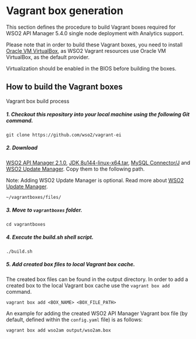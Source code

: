 # Vagrant box generation

This section defines the procedure to build Vagrant boxes required for WSO2 API Manager 5.4.0 single node
deployment with Analytics support.

Please note that in order to build these Vagrant boxes, you need to install
[Oracle VM VirtualBox](http://www.oracle.com/technetwork/server-storage/virtualbox/downloads/index.html),
as WSO2 Vagrant resources use Oracle VM VirtualBox, as the default provider.

Virtualization should be enabled in the BIOS before building the boxes.
## How to build the Vagrant boxes

Vagrant box build process

##### 1. Checkout this repository into your local machine using the following Git command.
```
git clone https://github.com/wso2/vagrant-ei
```
##### 2. Download
[WSO2 API Manager 2.1.0](https://wso2.com/api-management/#download), [JDK 8u144-linux-x64.tar](http://www.oracle.com/technetwork/java/javase/downloads/jdk8-downloads-2133151.html), [MySQL Connector/J](https://dev.mysql.com/downloads/connector/j/) and [WSO2 Update Manager](https://wso2.com/wum/download). Copy them to the following path. 

Note: Adding WSO2 Update Manager is optional. Read more about [WSO2 Update Manager](https://wso2.com/wum/).

    ~/vagrantboxes/files/


##### 3. Move to `vagrantboxes` folder.

    cd vagrantboxes

##### 4. Execute the build.sh shell script.

    ./build.sh

##### 5. Add created box files to local Vagrant box cache.

The created box files can be found in the output directory. In order to add a created box to the local Vagrant box cache use the `vagrant box add` command.

    vagrant box add <BOX_NAME> <BOX_FILE_PATH>

An example for adding the created WSO2 API Manager Vagrant box file (by default, defined
within the `config.yaml` file) is as follows:

    vagrant box add wso2am output/wso2am.box
